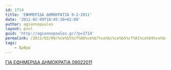 ```yaml
---
id: 1714
title: 'ΕΦΗΜΕΡΙΔΑ ΔΗΜΟΚΡΑΤΙΑ 9-2-2011'
date: '2011-02-09T18:45:30+02:00'
author: agiannopoulos
layout: post
guid: 'http://agiannopoulos.gr/?p=1714'
permalink: /2011/02/09/%ce%b5%cf%86%ce%b7%ce%bc%ce%b5%cf%81%ce%b9%ce%b4%ce%b1-%ce%b4%ce%b7%ce%bc%ce%bf%ce%ba%cf%81%ce%b1%cf%84%ce%b9%ce%b1-9-2-2011/
tags:
    - Άρθρα
---
```


[ΓΙΑ ΕΦΗΜΕΡΙΔΑ ΔΗΜΟΚΡΑΤΙΑ 09022011](/wp-content/uploads/2012/04/ceb3ceb9ceb1-ceb5cf86ceb7cebcceb5cf81ceb9ceb4ceb1-ceb4ceb7cebccebfcebacf81ceb1cf84ceb9ceb1-09022011.doc)